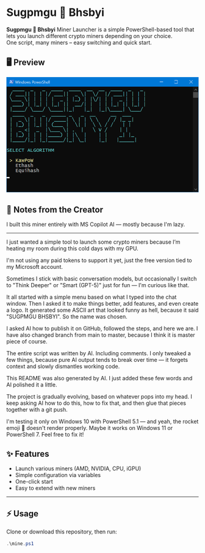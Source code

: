 # Sugpmgu 🚀 Bhsbyi

**Sugpmgu 🚀 Bhsbyi** Miner Launcher is a simple PowerShell-based tool that lets you launch different crypto miners depending on your choice.  
One script, many miners – easy switching and quick start.

## 🖥️ Preview

![Screenshot](scr/v1.png)


## 🧠 Notes from the Creator

I built this miner entirely with MS Copilot AI — mostly because I'm lazy. 

---

I just wanted a simple tool to launch some crypto miners because I’m heating my room during this cold days with my GPU.

I'm not using any paid tokens to support it yet, just the free version tied to my Microsoft account.

Sometimes I stick with basic conversation models, but occasionally I switch to "Think Deeper" or "Smart (GPT-5)" just for fun — I'm curious like that.

It all started with a simple menu based on what I typed into the chat window. Then I asked it to make things better, add features, and even create a logo. It generated some ASCII art that looked funny as hell, because it said "SUGPMGU BHSBYI". So the name was chosen.

I asked AI how to publish it on GitHub, followed the steps, and here we are. I have also changed branch from main to master, because I think it is master piece of course.

The entire script was written by AI. Including comments. I only tweaked a few things, because pure AI output tends to break over time — it forgets context and slowly dismantles working code.

This README was also generated by AI. I just added these few words and AI polished it a little.

The project is gradually evolving, based on whatever pops into my head. I keep asking AI how to do this, how to fix that, and then glue that pieces together with a git push.

I'm testing it only on Windows 10 with PowerShell 5.1 — and yeah, the rocket emoji 🚀 doesn't render properly. Maybe it works on Windows 11 or PowerShell 7. Feel free to fix it!


## ✨ Features
- Launch various miners (AMD, NVIDIA, CPU, iGPU)
- Simple configuration via variables
- One-click start
- Easy to extend with new miners

---

## ⚡ Usage
Clone or download this repository, then run:

```powershell
.\mine.ps1
